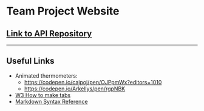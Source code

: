 # Team Project Website

## [Link to API Repository](https://github.com/nu-team-project/api)

---

## Useful Links

- Animated thermometers: 
    - https://codepen.io/cajpoj/pen/OJPpmWx?editors=1010 
    - https://codepen.io/Arkellys/pen/rgpNBK
- [W3 How to make tabs](https://www.w3schools.com/howto/howto_js_tabs.asp)
- [Markdown Syntax Reference](https://www.markdownguide.org/basic-syntax/)